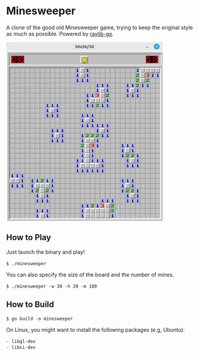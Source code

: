 # Minesweeper

A clone of the good old Minesweeper game, trying to keep the original style as much as possible. Powered by 
[raylib-go](https://github.com/gen2brain/raylib-go).

<img src="img/screenshot.png" width="420">

## How to Play

Just launch the binary and play!

```shell
$ ./minesweeper
```
You can also specify the size of the board and the number of mines.

```shell
$ ./minesweeper -w 30 -h 20 -m 100
````


## How to Build

```shell
$ go build -o minesweeper
```

On Linux, you might want to install the following packages (e.g, Ubuntu):

    - libgl-dev
    - libxi-dev

